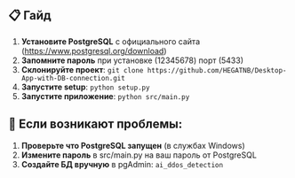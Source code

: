 ## 📋 Гайд

1. **Установите PostgreSQL** с официального сайта (https://www.postgresql.org/download)
2. **Запомните пароль** при установке (12345678) порт (5433) 
3. **Склонируйте проект**: `git clone https://github.com/HEGATNB/Desktop-App-with-DB-connection.git`
4. **Запустите setup**: `python setup.py`
5. **Запустите приложение**: `python src/main.py`

## 🔧 Если возникают проблемы:

1. **Проверьте что PostgreSQL запущен** (в службах Windows)
2. **Измените пароль** в src/main.py на ваш пароль от PostgreSQL
3. **Создайте БД вручную** в pgAdmin: `ai_ddos_detection`
